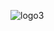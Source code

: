 ![logo3](https://user-images.githubusercontent.com/62980969/93183022-6e2e8c00-f775-11ea-9d11-f12d463d108e.png)

